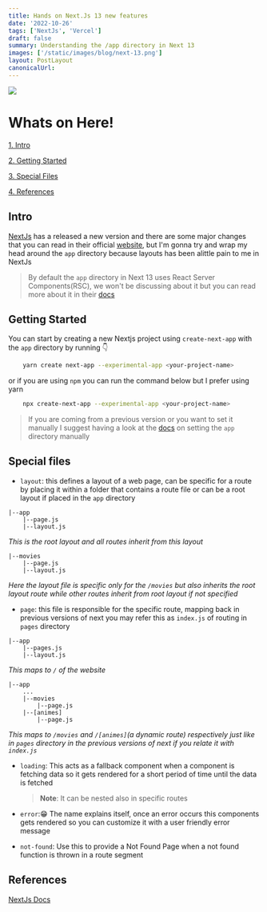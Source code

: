 ```yaml
---
title: Hands on Next.Js 13 new features
date: '2022-10-26'
tags: ['NextJs', 'Vercel']
draft: false
summary: Understanding the /app directory in Next 13
images: ['/static/images/blog/next-13.png']
layout: PostLayout
canonicalUrl:
---
```


![](/static/images/blog/next-13.png)

# Whats on Here!

[1. Intro](#intro)

[2. Getting Started](#getting-started)

[3. Special Files](#special-files)

[4. References](#references)

## Intro

[NextJs](https://nextjs.org) has a released a new version and there are some major changes that you can read in their official [website](https://nextjs.org/13), but I'm gonna try and wrap my head around the `app` directory because layouts has been alittle pain to me in NextJs

> By default the `app` directory in Next 13 uses React Server Components(RSC), we won't be discussing about it but you can read more about it in their [docs](https://nextjs.org/docs/advanced-features/react-18/server-components)

## Getting Started

You can start by creating a new Nextjs project using `create-next-app` with the `app` directory by running 👇

```bash
    yarn create next-app --experimental-app <your-project-name>
```

or if you are using `npm` you can run the command below but I prefer using yarn

```bash
    npx create-next-app --experimental-app <your-project-name>
```

> If you are coming from a previous version or you want to set it manually I suggest having a look at the [docs](https://beta.nextjs.org) on setting the `app` directory manually

## Special files

- `layout`: this defines a layout of a web page, can be specific for a route by placing it within a folder that contains a route file or can be a root layout if placed in the `app` directory

```
|--app
    |--page.js
    |--layout.js
```

_This is the root layout and all routes inherit from this layout_

```
|--movies
    |--page.js
    |--layout.js
```

_Here the layout file is specific only for the `/movies` but also inherits the root layout route while other routes inherit from root layout if not specified_

- `page`: this file is responsible for the specific route, mapping back in previous versions of next you may refer this as `index.js` of routing in `pages` directory

```
|--app
    |--pages.js
    |--layout.js
```

_This maps to `/` of the website_

```
|--app
    ...
    |--movies
        |--page.js
    |--[animes]
        |--page.js
```

_This maps to `/movies` and `/[animes]`(a dynamic route) respectively just like in `pages` directory in the previous versions of next if you relate it with `index.js`_

- `loading`: This acts as a fallback component when a component is fetching data so it gets rendered for a short period of time until the data is fetched

  > **Note**: It can be nested also in specific routes

- `error`:😁 The name explains itself, once an error occurs this components gets rendered so you can customize it with a user friendly error message

- `not-found`: Use this to provide a Not Found Page when a not found function is thrown in a route segment

## References

[NextJs Docs](https://beta.nextjs.org)
